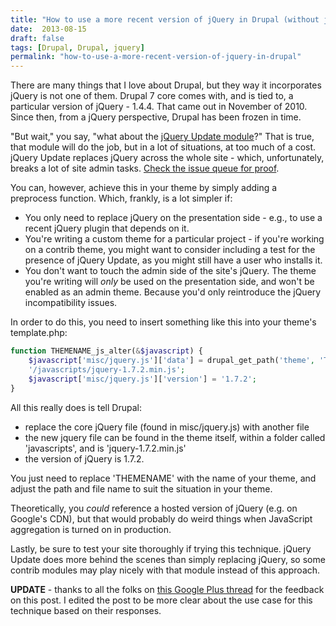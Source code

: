 ```yaml
---
title: "How to use a more recent version of jQuery in Drupal (without jQuery Update)"
date:  2013-08-15
draft: false
tags: [Drupal, Drupal, jquery]
permalink: "how-to-use-a-more-recent-version-of-jquery-in-drupal"
---
```


There are many things that I love about Drupal, but they way it incorporates jQuery is not one of them. Drupal 7 core comes with, and is tied to, a particular version of jQuery - 1.4.4. That came out in November of 2010. Since then, from a jQuery perspective, Drupal has been frozen in time.

"But wait," you say, "what about the [jQuery Update module](https://drupal.org/project/jquery_update)?" That is true, that module will do the job, but in a lot of situations, at too much of a cost. jQuery Update replaces jQuery across the whole site - which, unfortunately, breaks a lot of site admin tasks. [Check the issue queue for proof](https://drupal.org/project/issues/jquery_update?categories=All).

You can, however, achieve this in your theme by simply adding a preprocess function. Which, frankly, is a lot simpler if:

- You only need to replace jQuery on the presentation side - e.g., to use a recent jQuery plugin that depends on it.
- You're writing a custom theme for a particular project - if you're working on a contrib theme, you might want to consider including a test for the presence of jQuery Update, as you might still have a user who installs it.
- You don't want to touch the admin side of the site's jQuery. The theme you're writing will _only_ be used on the presentation side, and won't be enabled as an admin theme. Because you'd only reintroduce the jQuery incompatibility issues.

In order to do this, you need to insert something like this into your theme's template.php:

```php
function THEMENAME_js_alter(&$javascript) {
    $javascript['misc/jquery.js']['data'] = drupal_get_path('theme', 'THEMENAME') .
    '/javascripts/jquery-1.7.2.min.js';
    $javascript['misc/jquery.js']['version'] = '1.7.2';
}
```

All this really does is tell Drupal:

- replace the core jQuery file (found in misc/jquery.js) with another file
- the new jquery file can be found in the theme itself, within a folder called 'javascripts', and is 'jquery-1.7.2.min.js'
- the version of jQuery is 1.7.2.

You just need to replace 'THEMENAME' with the name of your theme, and adjust the path and file name to suit the situation in your theme.

Theoretically, you _could_ reference a hosted version of jQuery (e.g. on Google's CDN), but that would probably do weird things when JavaScript aggregation is turned on in production.

Lastly, be sure to test your site thoroughly if trying this technique. jQuery Update does more behind the scenes than simply replacing jQuery, so some contrib modules may play nicely with that module instead of this approach.

**UPDATE** - thanks to all the folks on [this Google Plus thread](https://plus.google.com/u/0/110338197829971889192/posts/Fhuu6H1nkLn) for the feedback on this post. I edited the post to be more clear about the use case for this technique based on their responses.
